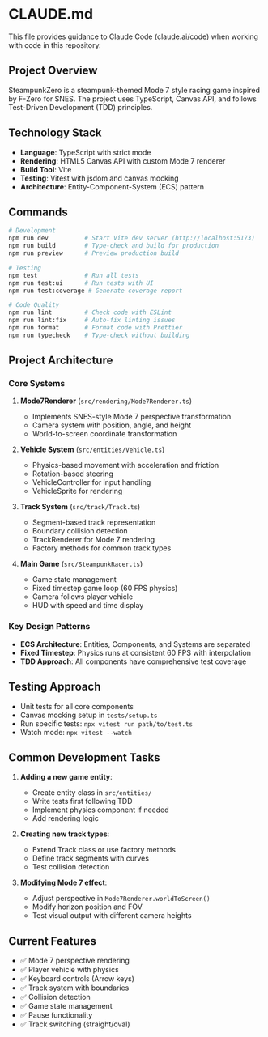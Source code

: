 # CLAUDE.md

This file provides guidance to Claude Code (claude.ai/code) when working with code in this repository.

## Project Overview

SteampunkZero is a steampunk-themed Mode 7 style racing game inspired by F-Zero for SNES. The project uses TypeScript, Canvas API, and follows Test-Driven Development (TDD) principles.

## Technology Stack

- **Language**: TypeScript with strict mode
- **Rendering**: HTML5 Canvas API with custom Mode 7 renderer
- **Build Tool**: Vite
- **Testing**: Vitest with jsdom and canvas mocking
- **Architecture**: Entity-Component-System (ECS) pattern

## Commands

```bash
# Development
npm run dev          # Start Vite dev server (http://localhost:5173)
npm run build        # Type-check and build for production
npm run preview      # Preview production build

# Testing
npm test             # Run all tests
npm run test:ui      # Run tests with UI
npm run test:coverage # Generate coverage report

# Code Quality
npm run lint         # Check code with ESLint
npm run lint:fix     # Auto-fix linting issues
npm run format       # Format code with Prettier
npm run typecheck    # Type-check without building
```

## Project Architecture

### Core Systems

1. **Mode7Renderer** (`src/rendering/Mode7Renderer.ts`)
   - Implements SNES-style Mode 7 perspective transformation
   - Camera system with position, angle, and height
   - World-to-screen coordinate transformation

2. **Vehicle System** (`src/entities/Vehicle.ts`)
   - Physics-based movement with acceleration and friction
   - Rotation-based steering
   - VehicleController for input handling
   - VehicleSprite for rendering

3. **Track System** (`src/track/Track.ts`)
   - Segment-based track representation
   - Boundary collision detection
   - TrackRenderer for Mode 7 rendering
   - Factory methods for common track types

4. **Main Game** (`src/SteampunkRacer.ts`)
   - Game state management
   - Fixed timestep game loop (60 FPS physics)
   - Camera follows player vehicle
   - HUD with speed and time display

### Key Design Patterns

- **ECS Architecture**: Entities, Components, and Systems are separated
- **Fixed Timestep**: Physics runs at consistent 60 FPS with interpolation
- **TDD Approach**: All components have comprehensive test coverage

## Testing Approach

- Unit tests for all core components
- Canvas mocking setup in `tests/setup.ts`
- Run specific tests: `npx vitest run path/to/test.ts`
- Watch mode: `npx vitest --watch`

## Common Development Tasks

1. **Adding a new game entity**:
   - Create entity class in `src/entities/`
   - Write tests first following TDD
   - Implement physics component if needed
   - Add rendering logic

2. **Creating new track types**:
   - Extend Track class or use factory methods
   - Define track segments with curves
   - Test collision detection

3. **Modifying Mode 7 effect**:
   - Adjust perspective in `Mode7Renderer.worldToScreen()`
   - Modify horizon position and FOV
   - Test visual output with different camera heights

## Current Features

- ✅ Mode 7 perspective rendering
- ✅ Player vehicle with physics
- ✅ Keyboard controls (Arrow keys)
- ✅ Track system with boundaries
- ✅ Collision detection
- ✅ Game state management
- ✅ Pause functionality
- ✅ Track switching (straight/oval)